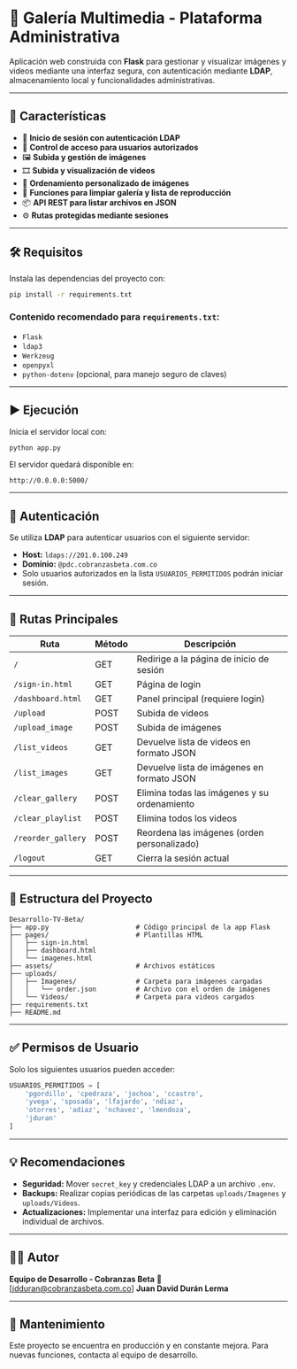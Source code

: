 # 🎥 Galería Multimedia - Plataforma Administrativa

Aplicación web construida con **Flask** para gestionar y visualizar imágenes y videos mediante una interfaz segura, con autenticación mediante **LDAP**, almacenamiento local y funcionalidades administrativas.

---

## 🚀 Características

- 🔐 **Inicio de sesión con autenticación LDAP**
- 👥 **Control de acceso para usuarios autorizados**
- 🖼️ **Subida y gestión de imágenes**
- 🎞️ **Subida y visualización de videos**
- 🧩 **Ordenamiento personalizado de imágenes**
- 🧹 **Funciones para limpiar galería y lista de reproducción**
- 📦 **API REST para listar archivos en JSON**
- ⚙️ **Rutas protegidas mediante sesiones**

---

## 🛠️ Requisitos

Instala las dependencias del proyecto con:

```bash
pip install -r requirements.txt
```

### Contenido recomendado para `requirements.txt`:

- `Flask`
- `ldap3`
- `Werkzeug`
- `openpyxl`
- `python-dotenv` (opcional, para manejo seguro de claves)

---

## ▶️ Ejecución

Inicia el servidor local con:

```bash
python app.py
```

El servidor quedará disponible en:

```
http://0.0.0.0:5000/
```

---

## 🔐 Autenticación

Se utiliza **LDAP** para autenticar usuarios con el siguiente servidor:

- **Host:** `ldaps://201.0.100.249`
- **Dominio:** `@pdc.cobranzasbeta.com.co`
- Solo usuarios autorizados en la lista `USUARIOS_PERMITIDOS` podrán iniciar sesión.

---

## 📄 Rutas Principales

| Ruta               | Método | Descripción                                  |
| ------------------ | ------ | -------------------------------------------- |
| `/`                | GET    | Redirige a la página de inicio de sesión     |
| `/sign-in.html`    | GET    | Página de login                              |
| `/dashboard.html`  | GET    | Panel principal (requiere login)             |
| `/upload`          | POST   | Subida de videos                             |
| `/upload_image`    | POST   | Subida de imágenes                           |
| `/list_videos`     | GET    | Devuelve lista de videos en formato JSON     |
| `/list_images`     | GET    | Devuelve lista de imágenes en formato JSON   |
| `/clear_gallery`   | POST   | Elimina todas las imágenes y su ordenamiento |
| `/clear_playlist`  | POST   | Elimina todos los videos                     |
| `/reorder_gallery` | POST   | Reordena las imágenes (orden personalizado)  |
| `/logout`          | GET    | Cierra la sesión actual                      |

---

## 📁 Estructura del Proyecto

```
Desarrollo-TV-Beta/
├── app.py                      # Código principal de la app Flask
├── pages/                      # Plantillas HTML
│   ├── sign-in.html
│   ├── dashboard.html
│   └── imagenes.html
├── assets/                     # Archivos estáticos
├── uploads/
│   ├── Imagenes/               # Carpeta para imágenes cargadas
│   │   └── order.json          # Archivo con el orden de imágenes
│   └── Videos/                 # Carpeta para videos cargados
├── requirements.txt
├── README.md
```

---

## ✅ Permisos de Usuario

Solo los siguientes usuarios pueden acceder:

```python
USUARIOS_PERMITIDOS = [
    'pgordillo', 'cpedraza', 'jochoa', 'ccastro',
    'yvega', 'sposada', 'lfajardo', 'ndiaz',
    'otorres', 'adiaz', 'nchavez', 'lmendoza',
    'jduran'
]
```

---

## 💡 Recomendaciones

- **Seguridad:** Mover `secret_key` y credenciales LDAP a un archivo `.env`.
- **Backups:** Realizar copias periódicas de las carpetas `uploads/Imagenes` y `uploads/Videos`.
- **Actualizaciones:** Implementar una interfaz para edición y eliminación individual de archivos.

---

## 🧑‍💻 Autor

**Equipo de Desarrollo - Cobranzas Beta**
📧 [jdduran@cobranzasbeta.com.co]
**Juan David Durán Lerma**

---

## 📅 Mantenimiento

Este proyecto se encuentra en producción y en constante mejora. Para nuevas funciones, contacta al equipo de desarrollo.

```

```
